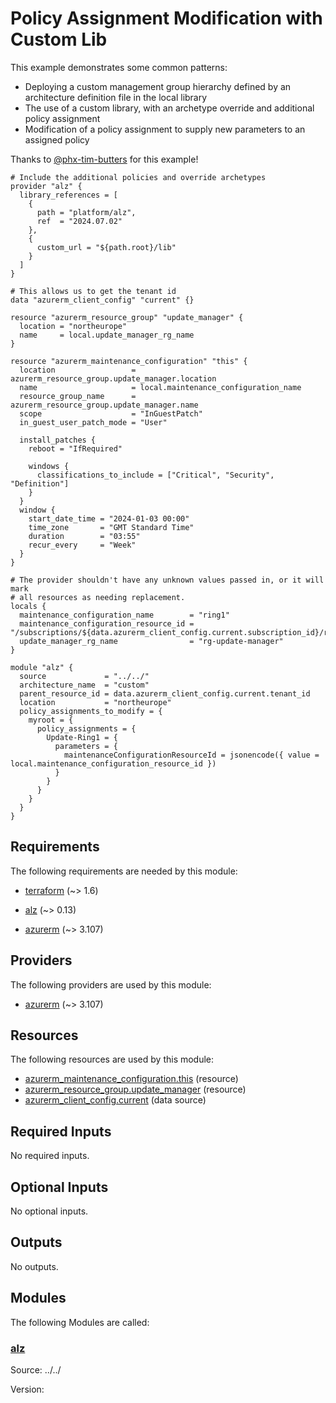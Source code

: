 <!-- BEGIN_TF_DOCS -->
# Policy Assignment Modification with Custom Lib

This example demonstrates some common patterns:

- Deploying a custom management group hierarchy defined by an architecture definition file in the local library
- The use of a custom library, with an archetype override and additional policy assignment
- Modification of a policy assignment to supply new parameters to an assigned policy

Thanks to [@phx-tim-butters](https://github.com/phx-tim-butters) for this example!

```hcl
# Include the additional policies and override archetypes
provider "alz" {
  library_references = [
    {
      path = "platform/alz",
      ref  = "2024.07.02"
    },
    {
      custom_url = "${path.root}/lib"
    }
  ]
}

# This allows us to get the tenant id
data "azurerm_client_config" "current" {}

resource "azurerm_resource_group" "update_manager" {
  location = "northeurope"
  name     = local.update_manager_rg_name
}

resource "azurerm_maintenance_configuration" "this" {
  location                 = azurerm_resource_group.update_manager.location
  name                     = local.maintenance_configuration_name
  resource_group_name      = azurerm_resource_group.update_manager.name
  scope                    = "InGuestPatch"
  in_guest_user_patch_mode = "User"

  install_patches {
    reboot = "IfRequired"

    windows {
      classifications_to_include = ["Critical", "Security", "Definition"]
    }
  }
  window {
    start_date_time = "2024-01-03 00:00"
    time_zone       = "GMT Standard Time"
    duration        = "03:55"
    recur_every     = "Week"
  }
}

# The provider shouldn't have any unknown values passed in, or it will mark
# all resources as needing replacement.
locals {
  maintenance_configuration_name        = "ring1"
  maintenance_configuration_resource_id = "/subscriptions/${data.azurerm_client_config.current.subscription_id}/resourceGroups/${local.update_manager_rg_name}/providers/Microsoft.Maintenance/maintenanceConfigurations/${local.maintenance_configuration_name}"
  update_manager_rg_name                = "rg-update-manager"
}

module "alz" {
  source             = "../../"
  architecture_name  = "custom"
  parent_resource_id = data.azurerm_client_config.current.tenant_id
  location           = "northeurope"
  policy_assignments_to_modify = {
    myroot = {
      policy_assignments = {
        Update-Ring1 = {
          parameters = {
            maintenanceConfigurationResourceId = jsonencode({ value = local.maintenance_configuration_resource_id })
          }
        }
      }
    }
  }
}
```

<!-- markdownlint-disable MD033 -->
## Requirements

The following requirements are needed by this module:

- <a name="requirement_terraform"></a> [terraform](#requirement\_terraform) (~> 1.6)

- <a name="requirement_alz"></a> [alz](#requirement\_alz) (~> 0.13)

- <a name="requirement_azurerm"></a> [azurerm](#requirement\_azurerm) (~> 3.107)

## Providers

The following providers are used by this module:

- <a name="provider_azurerm"></a> [azurerm](#provider\_azurerm) (~> 3.107)

## Resources

The following resources are used by this module:

- [azurerm_maintenance_configuration.this](https://registry.terraform.io/providers/hashicorp/azurerm/latest/docs/resources/maintenance_configuration) (resource)
- [azurerm_resource_group.update_manager](https://registry.terraform.io/providers/hashicorp/azurerm/latest/docs/resources/resource_group) (resource)
- [azurerm_client_config.current](https://registry.terraform.io/providers/hashicorp/azurerm/latest/docs/data-sources/client_config) (data source)

<!-- markdownlint-disable MD013 -->
## Required Inputs

No required inputs.

## Optional Inputs

No optional inputs.

## Outputs

No outputs.

## Modules

The following Modules are called:

### <a name="module_alz"></a> [alz](#module\_alz)

Source: ../../

Version:

<!-- END_TF_DOCS -->